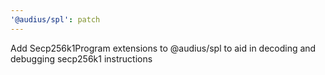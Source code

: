 ```yaml
---
'@audius/spl': patch
---
```


Add Secp256k1Program extensions to @audius/spl to aid in decoding and debugging secp256k1 instructions
